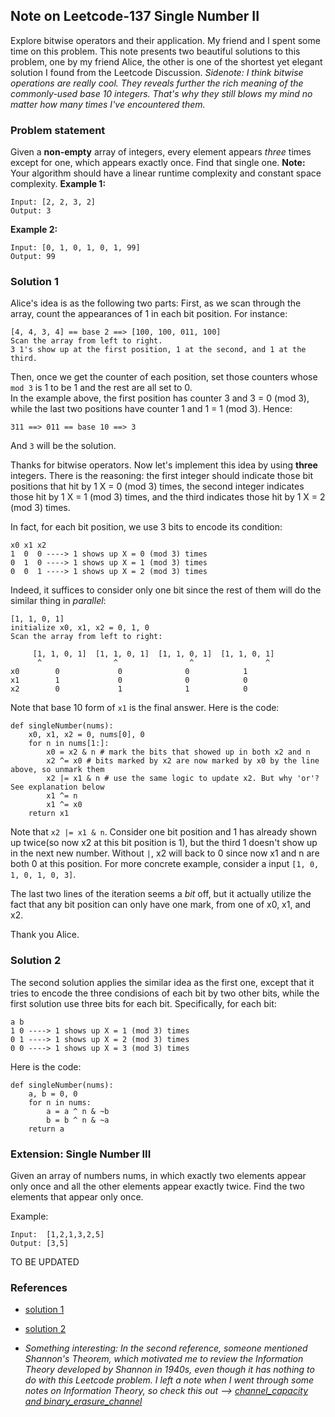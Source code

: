 ## Note on Leetcode-137 Single Number II
Explore bitwise operators and their application. My friend and I spent some time on this problem. This note presents two beautiful solutions to this problem, one by my friend Alice, the other is one of the shortest yet elegant solution I found from the Leetcode Discussion.
*Sidenote: I think bitwise operations are really cool. They reveals further the rich meaning of the commonly-used base 10 integers. That's why they still blows my mind no matter how many times I've encountered them.*

### Problem statement
Given a **non-empty** array of integers, every element appears *three* times except for one, which appears exactly once. Find that single one.
**Note:**
Your algorithm should have a linear runtime complexity and constant space complexity.
**Example 1:**
```
Input: [2, 2, 3, 2]
Output: 3
```
**Example 2:**
```
Input: [0, 1, 0, 1, 0, 1, 99]
Output: 99
```

### Solution 1
Alice's idea is as the following two parts: First, as we scan through the array, count the appearances of 1 in each bit position. For instance:
```
[4, 4, 3, 4] == base 2 ==> [100, 100, 011, 100]
Scan the array from left to right.
3 1's show up at the first position, 1 at the second, and 1 at the third.
```
Then, once we get the counter of each position, set those counters whose ```mod 3``` is 1 to be 1 and the rest are all set to 0.  
In the example above, the first position has counter 3 and 3 = 0 (mod 3), while the last two positions have counter 1 and 1 = 1 (mod 3). Hence:
```
311 ==> 011 == base 10 ==> 3
```
And `3` will be the solution.

Thanks for bitwise operators. Now let's implement this idea by using **three** integers. There is the reasoning: the first integer should indicate those bit positions that hit by 1 X = 0 (mod 3) times, the second integer indicates those hit by 1 X = 1 (mod 3) times, and the third indicates those hit by 1 X = 2 (mod 3) times. 

In fact, for each bit position, we use 3 bits to encode its condition:

```
x0 x1 x2
1  0  0 ----> 1 shows up X = 0 (mod 3) times
0  1  0 ----> 1 shows up X = 1 (mod 3) times
0  0  1 ----> 1 shows up X = 2 (mod 3) times
```

Indeed, it suffices to consider only one bit since the rest of them will do the similar thing in *parallel*:
```
[1, 1, 0, 1]
initialize x0, x1, x2 = 0, 1, 0
Scan the array from left to right:

     [1, 1, 0, 1]  [1, 1, 0, 1]  [1, 1, 0, 1]  [1, 1, 0, 1]
      ^                ^                ^                ^
x0        0             0              0            1
x1        1             0              0            0 
x2        0             1              1            0  
```
Note that base 10 form of ```x1``` is the final answer.
Here is the code:
```
def singleNumber(nums):
    x0, x1, x2 = 0, nums[0], 0
    for n in nums[1:]:
        x0 = x2 & n # mark the bits that showed up in both x2 and n
        x2 ^= x0 # bits marked by x2 are now marked by x0 by the line above, so unmark them
        x2 |= x1 & n # use the same logic to update x2. But why 'or'? See explanation below
        x1 ^= n 
        x1 ^= x0 
    return x1
```
Note that `x2 |= x1 & n`. Consider one bit position and 1 has already shown up twice(so now x2 at this bit position is 1), but the third 1 doesn't show up in the next new number. Without `|`, x2 will back to 0 since now x1 and n are both 0 at this position. For more concrete example, consider a input `[1, 0, 1, 0, 1, 0, 3]`.

The last two lines of the iteration seems a *bit* off, but it actually utilize the fact that any bit position can only have one mark, from one of x0, x1, and x2. 

Thank you Alice.

### Solution 2
The second solution applies the similar idea as the first one, except that it tries to encode the three condisions of each bit by two other bits, while the first solution use three bits for each bit. Specifically, for each bit:
```
a b
1 0 ----> 1 shows up X = 1 (mod 3) times
0 1 ----> 1 shows up X = 2 (mod 3) times
0 0 ----> 1 shows up X = 3 (mod 3) times
```

Here is the code:
```
def singleNumber(nums):
    a, b = 0, 0
    for n in nums:
        a = a ^ n & ~b
        b = b ^ n & ~a
    return a
```

### Extension: Single Number III
Given an array of numbers nums, in which exactly two elements appear only once and all the other elements appear exactly twice. Find the two elements that appear only once.

Example:
```
Input:  [1,2,1,3,2,5]
Output: [3,5]
```

TO BE UPDATED

### References
- [solution 1](https://www.jianshu.com/p/ae56c3133a75?utm_campaign=hugo&utm_medium=reader_share&utm_content=note&utm_source=weixin-timeline&from=timeline)
- [solution 2](https://leetcode.com/problems/single-number-ii/discuss/167343/topic)
  
- *Something interesting: In the second reference, someone mentioned Shannon's Theorem, which motivated me to review the Information Theory developed by Shannon in 1940s, even though it has nothing to do with this Leetcode problem. I left a note when I went through some notes on Information Theory, so check this out --> [channel_capacity and binary_erasure_channel](../stats-prob/channel_capacity_and_binary_erasure_channel.md)*
